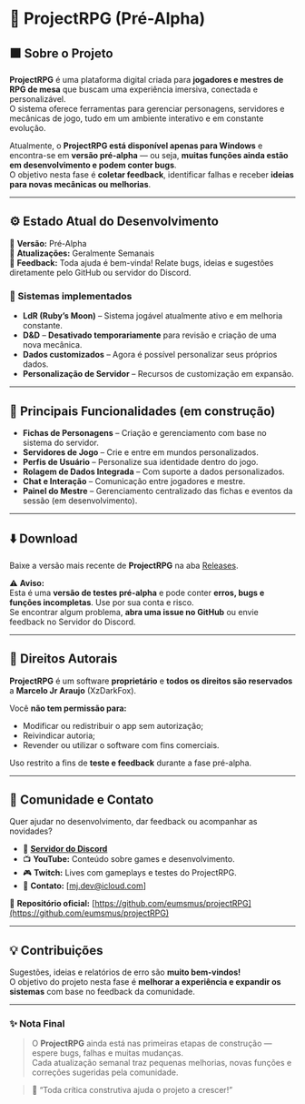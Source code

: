 # 🧩 ProjectRPG (Pré-Alpha)

## ⬛ Sobre o Projeto
**ProjectRPG** é uma plataforma digital criada para **jogadores e mestres de RPG de mesa** que buscam uma experiência imersiva, conectada e personalizável.  
O sistema oferece ferramentas para gerenciar personagens, servidores e mecânicas de jogo, tudo em um ambiente interativo e em constante evolução.

Atualmente, o **ProjectRPG está disponível apenas para Windows** e encontra-se em **versão pré-alpha** — ou seja, **muitas funções ainda estão em desenvolvimento e podem conter bugs**.  
O objetivo nesta fase é **coletar feedback**, identificar falhas e receber **ideias para novas mecânicas ou melhorias**.

---

## ⚙️ Estado Atual do Desenvolvimento
🚧 **Versão:** Pré-Alpha  
📅 **Atualizações:** Geralmente Semanais  
💬 **Feedback:** Toda ajuda é bem-vinda! Relate bugs, ideias e sugestões diretamente pelo GitHub ou servidor do Discord.

### 🔹 Sistemas implementados
- **LdR (Ruby’s Moon)** – Sistema jogável atualmente ativo e em melhoria constante.  
- **D&D** – **Desativado temporariamente** para revisão e criação de uma nova mecânica.  
- **Dados customizados** – Agora é possível personalizar seus próprios dados.  
- **Personalização de Servidor** – Recursos de customização em expansão.

---

## 🧠 Principais Funcionalidades (em construção)
- **Fichas de Personagens** – Criação e gerenciamento com base no sistema do servidor.  
- **Servidores de Jogo** – Crie e entre em mundos personalizados.  
- **Perfis de Usuário** – Personalize sua identidade dentro do jogo.  
- **Rolagem de Dados Integrada** – Com suporte a dados personalizados.  
- **Chat e Interação** – Comunicação entre jogadores e mestre.  
- **Painel do Mestre** – Gerenciamento centralizado das fichas e eventos da sessão (em desenvolvimento).

---

## ⬇️ Download
Baixe a versão mais recente de **ProjectRPG** na aba [Releases](https://github.com/eumsmus/ProjectRPG/releases).  

⚠️ **Aviso:**  
Esta é uma **versão de testes pré-alpha** e pode conter **erros, bugs e funções incompletas**. Use por sua conta e risco.  
Se encontrar algum problema, **abra uma issue no GitHub** ou envie feedback no Servidor do Discord.

---

## 🧾 Direitos Autorais
**ProjectRPG** é um software **proprietário** e **todos os direitos são reservados** a **Marcelo Jr Araujo** (XzDarkFox).  

Você **não tem permissão para:**
- Modificar ou redistribuir o app sem autorização;  
- Reivindicar autoria;  
- Revender ou utilizar o software com fins comerciais.  

Uso restrito a fins de **teste e feedback** durante a fase pré-alpha.

---

## 💬 Comunidade e Contato
Quer ajudar no desenvolvimento, dar feedback ou acompanhar as novidades?

- 💬 **[Servidor do Discord](https://discord.gg/Jrpc2ThfyJ)**  
- 📺 **YouTube:** Conteúdo sobre games e desenvolvimento.  
- 🎮 **Twitch:** Lives com gameplays e testes do ProjectRPG.  
- 📧 **Contato:** [mj.dev@icloud.com]

🔗 **Repositório oficial:** [https://github.com/eumsmus/projectRPG](https://github.com/eumsmus/projectRPG)

---

## 💡 Contribuições
Sugestões, ideias e relatórios de erro são **muito bem-vindos!**  
O objetivo do projeto nesta fase é **melhorar a experiência e expandir os sistemas** com base no feedback da comunidade.

---

### ✨ Nota Final
> O **ProjectRPG** ainda está nas primeiras etapas de construção — espere bugs, falhas e muitas mudanças.  
> Cada atualização semanal traz pequenas melhorias, novas funções e correções sugeridas pela comunidade.  

> 💬 “Toda crítica construtiva ajuda o projeto a crescer!”
